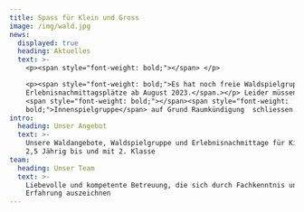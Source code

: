 ```yaml
---
title: Spass für Klein und Gross
image: /img/wald.jpg
news:
  displayed: true
  heading: Aktuelles
  text: >-
    <p><span style="font-weight: bold;"></span> </p>

    <p><span style="font-weight: bold;">Es hat noch freie Waldspielgruppen- und
    Erlebnisnachmittagsplätze ab August 2023.</span.></p> Leider müssen wir die
    <span style="font-weight: bold;"></span><span style="font-weight:
    bold;">Innenspielgruppe</span> auf Grund Raumkündigung  schliessen.</p>
intro:
  heading: Unser Angebot
  text: >-
    Unsere Waldangebote, Waldspielgruppe und Erlebnisnachmittage für Kinder ab
    2,5 Jährig bis und mit 2. Klasse
team:
  heading: Unser Team
  text: >-
    Liebevolle und kompetente Betreuung, die sich durch Fachkenntnis und
    Erfahrung auszeichnen
---
```


